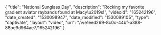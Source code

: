 {
    "title": "National Sunglass Day",
    "description": "Rocking my favorite gradient aviator raybands found at Macy\u2019s!",
    "videoid": "165242196",
    "date_created": "1530098947",
    "date_modified": "1530099105",
    "type": "captivate",
    "layout": "video",
    "url": "\/v\/e1eed269-8c0c-44bf-a388-88be9d964ae7\/165242196"
}